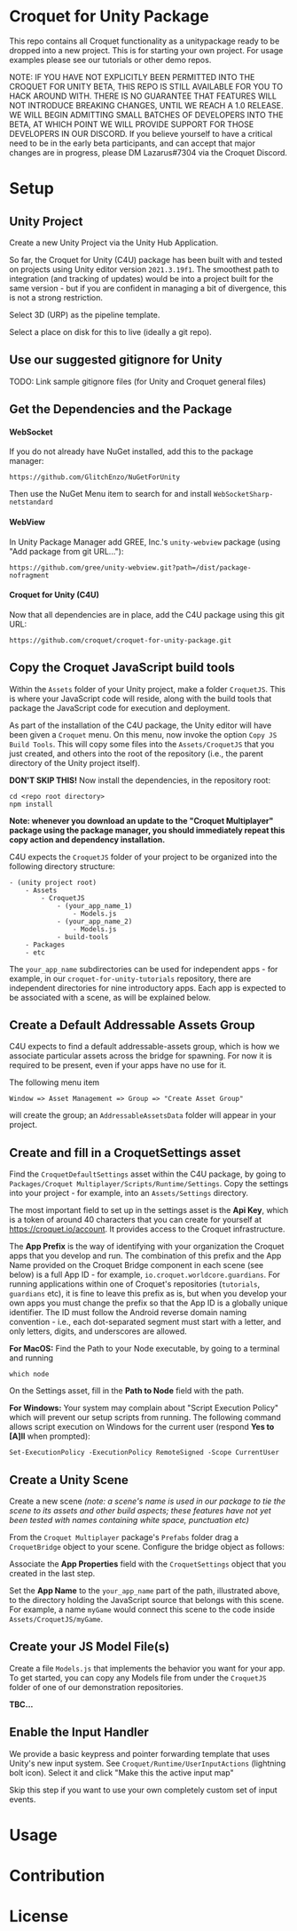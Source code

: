 # Croquet for Unity Package

This repo contains all Croquet functionality as a unitypackage ready to be dropped into a new project. This is for starting your own project. For usage examples please see our tutorials or other demo repos.

NOTE: IF YOU HAVE NOT EXPLICITLY BEEN PERMITTED INTO THE CROQUET FOR UNITY BETA, THIS REPO IS STILL AVAILABLE FOR YOU TO HACK AROUND WITH. THERE IS NO GUARANTEE THAT FEATURES WILL NOT INTRODUCE BREAKING CHANGES, UNTIL WE REACH A 1.0 RELEASE. WE WILL BEGIN ADMITTING SMALL BATCHES OF DEVELOPERS INTO THE BETA, AT WHICH POINT WE WILL PROVIDE SUPPORT FOR THOSE DEVELOPERS IN OUR DISCORD.
If you believe yourself to have a critical need to be in the early beta participants, and can accept that major changes are in progress, please DM Lazarus#7304 via the Croquet Discord.


# Setup

## Unity Project
Create a new Unity Project via the Unity Hub Application.

So far, the Croquet for Unity (C4U) package has been built with and tested on projects using Unity editor version `2021.3.19f1`. The smoothest path to integration (and tracking of updates) would be into a project built for the same version - but if you are confident in managing a bit of divergence, this is not a strong restriction.

Select 3D (URP) as the pipeline template.

Select a place on disk for this to live (ideally a git repo).

## Use our suggested gitignore for Unity
TODO: Link sample gitignore files (for Unity and Croquet general files)

## Get the Dependencies and the Package

#### WebSocket
If you do not already have NuGet installed, add this to the package manager:
```
https://github.com/GlitchEnzo/NuGetForUnity
```
Then use the NuGet Menu item to search for and install `WebSocketSharp-netstandard`

#### WebView

In Unity Package Manager add GREE, Inc.'s `unity-webview` package (using "Add package from git URL..."):
```
https://github.com/gree/unity-webview.git?path=/dist/package-nofragment
```

#### Croquet for Unity (C4U)
Now that all dependencies are in place, add the C4U package using this git URL:
```
https://github.com/croquet/croquet-for-unity-package.git
```

## Copy the Croquet JavaScript build tools
Within the `Assets` folder of your Unity project, make a folder `CroquetJS`. This is where your JavaScript code will reside, along with the build tools that package the JavaScript code for execution and deployment.

As part of the installation of the C4U package, the Unity editor will have been given a `Croquet` menu. On this menu, now invoke the option `Copy JS Build Tools`. This will copy some files into the `Assets/CroquetJS` that you just created, and others into the root of the repository (i.e., the parent directory of the Unity project itself).

**DON'T SKIP THIS!** Now install the dependencies, in the repository root:

```
cd <repo root directory>
npm install
```

**Note: whenever you download an update to the "Croquet Multiplayer" package using the package manager, you should immediately repeat this copy action and dependency installation.**

C4U expects the `CroquetJS` folder of your project to be organized into the following directory structure:

```
- (unity project root)
    - Assets
        - CroquetJS
            - (your_app_name_1)
                - Models.js
            - (your_app_name_2)
                - Models.js
            - build-tools
    - Packages
    - etc
```

The `your_app_name` subdirectories can be used for independent apps - for example, in our `croquet-for-unity-tutorials` repository, there are independent directories for nine introductory apps. Each app is expected to be associated with a scene, as will be explained below.

## Create a Default Addressable Assets Group
C4U expects to find a default addressable-assets group, which is how we associate particular assets across the bridge for spawning.  For now it is required to be present, even if your apps have no use for it.

The following menu item
```
Window => Asset Management => Group => "Create Asset Group"
```
will create the group; an `AddressableAssetsData` folder will appear in your project.

## Create and fill in a CroquetSettings asset
Find the `CroquetDefaultSettings` asset within the C4U package, by going to `Packages/Croquet Multiplayer/Scripts/Runtime/Settings`. Copy the settings into your project - for example, into an `Assets/Settings` directory.

The most important field to set up in the settings asset is the **Api Key**, which is a token of around 40 characters that you can create for yourself at https://croquet.io/account.  It provides access to the Croquet infrastructure.

The **App Prefix** is the way of identifying with your organization the Croquet apps that you develop and run.  The combination of this prefix and the App Name provided on the Croquet Bridge component in each scene (see below) is a full App ID - for example, `io.croquet.worldcore.guardians`.  For running applications within one of Croquet's repositories (`tutorials`, `guardians` etc), it is fine to leave this prefix as is, but when you develop your own apps you must change the prefix so that the App ID is a globally unique identifier.  The ID must follow the Android reverse domain naming convention - i.e., each dot-separated segment must start with a letter, and only letters, digits, and underscores are allowed.

**For MacOS:** Find the Path to your Node executable, by going to a terminal and running
```
which node
```
On the Settings asset, fill in the **Path to Node** field with the path.

**For Windows:** Your system may complain about "Script Execution Policy" which will prevent our setup scripts from running. The following command allows script execution on Windows for the current user (respond **Yes to [A]ll** when prompted):
```
Set-ExecutionPolicy -ExecutionPolicy RemoteSigned -Scope CurrentUser
```

## Create a Unity Scene

Create a new scene _(note: a scene's name is used in our package to tie the scene to its assets and other build aspects; these features have not yet been tested with names containing white space, punctuation etc)_

From the `Croquet Multiplayer` package's `Prefabs` folder drag a `CroquetBridge` object to your scene. Configure the bridge object as follows:

Associate the **App Properties** field with the `CroquetSettings` object that you created in the last step.

Set the **App Name** to the `your_app_name` part of the path, illustrated above, to the directory holding the JavaScript source that belongs with this scene. For example, a name `myGame` would connect this scene to the code inside `Assets/CroquetJS/myGame`.

## Create your JS Model File(s)
Create a file `Models.js` that implements the behavior you want for your app.  To get started, you can copy any Models file from under the `CroquetJS` folder of one of our demonstration repositories.

**TBC...**

## Enable the Input Handler
We provide a basic keypress and pointer forwarding template that uses Unity's new input system.
See `Croquet/Runtime/UserInputActions` (lightning bolt icon).
Select it and click "Make this the active input map"

Skip this step if you want to use your own completely custom set of input events.

# Usage


# Contribution


# License

